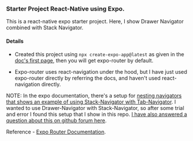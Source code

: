 ### Starter Project React-Native using Expo.

This is a react-native expo starter project. Here, I show Drawer Navigator combined with Stack Navigator.

#### Details

- Created this project using `npx create-expo-app@latest` as given in the [doc's first page](https://docs.expo.dev/), then you will get expo-router by default.

- Expo-router uses react-navigation under the hood, but I have just used expo-router directly by referring the docs, and haven't used react-navigation directly.

NOTE: In the expo documentation, there's a setup for [nesting navigators that shows an example of using Stack-Navigator with Tab-Navigator](https://docs.expo.dev/router/advanced/nesting-navigators/). I wanted to use Drawer-Navigator with Stack-Navigator, so after some trial and error I found this setup that I show in this repo. [I have also answered a question about this on github forum here](https://github.com/expo/router/discussions/715#discussioncomment-10827158).

Reference - [Expo Router Documentation](https://docs.expo.dev/router/introduction/).
